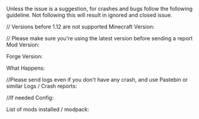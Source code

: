 Unless the issue is a suggestion, for crashes and bugs follow the following guideline. Not following this will result in ignored and closed issue.

// Versions before 1.12 are not supported
Minecraft Version:

// Please make sure you're using the latest version before sending a report
Mod Version:

Forge Version:

What Happens:

//Please send logs even if you don't have any crash, and use Pastebin or similar
Logs / Crash reports:

//If needed
Config:

List of mods installed / modpack: 
